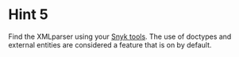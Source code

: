 # Hint 5

Find the XMLparser using your [Snyk tools](../tools/snyktools.md).
The use of doctypes and external entities are considered a feature that is on by default.